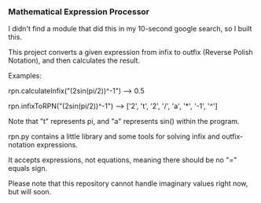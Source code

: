 <h3> Mathematical Expression Processor </h3>

<p> I didn't find a module that did this in my 10-second google search, so I built this. </p>

<p> This project converts a given expression from infix to outfix (Reverse Polish Notation), and then calculates the result. </p>
<p> Examples: </p>
<p> rpn.calculateInfix("(2sin(pi/2))^-1")  -->  0.5 </p>
<p> rpn.infixToRPN("(2sin(pi/2))^-1")  -->  ['2', 't', '2', '/', 'a', '*', '-1', '^']</p>
<p> Note that "t" represents pi, and "a" represents sin() within the program. </p>


<p> rpn.py contains a little library and some tools for solving infix and outfix-notation expressions. </p>
<p> It accepts expressions, not equations, meaning there should be no "=" equals sign. </p>

<p> Please note that this repository cannot handle imaginary values right now, but will soon. </p>

